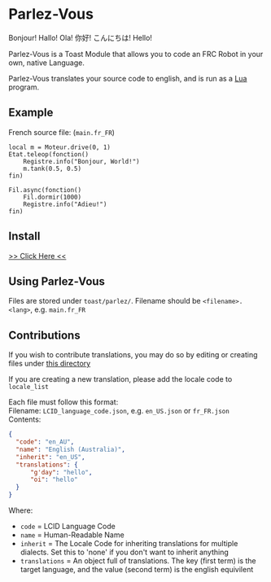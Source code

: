 # Parlez-Vous
Bonjour! Hallo! Ola! 你好! こんにちは! Hello!

Parlez-Vous is a Toast Module that allows you to code an FRC Robot in your own, native Language.

Parlez-Vous translates your source code to english, and is run as a [Lua](https://github.com/Open-RIO/ToastLUA) program.

## Example
French source file: (`main.fr_FR`)
```
local m = Moteur.drive(0, 1)
Etat.teleop(fonction()
	Registre.info("Bonjour, World!")
	m.tank(0.5, 0.5)
fin)

Fil.async(fonction()
	Fil.dormir(1000)
	Registre.info("Adieu!")
fin)
```

## Install
[>> Click Here <<](https://github.com/FRC5333/Parlez-Vous/wiki/Installing-Parlez-Vous---Visual-Guide)

## Using Parlez-Vous
Files are stored under `toast/parlez/`. Filename should be `<filename>.<lang>`, e.g. `main.fr_FR`

## Contributions
If you wish to contribute translations, you may do so by editing or creating files under
[this directory](src/main/resources/parlez/translations)

If you are creating a new translation, please add the locale code to `locale_list`

Each file must follow this format:  
Filename: `LCID_language_code.json`, e.g. `en_US.json` or `fr_FR.json`  
Contents:
```json
{
  "code": "en_AU",					
  "name": "English (Australia)", 
  "inherit": "en_US",				
  "translations": {
	  "g'day": "hello",	
	  "oi": "hello"
  }
}
```
Where: 
- `code` = LCID Language Code
- `name` = Human-Readable Name
- `inherit` = The Locale Code for inheriting translations for multiple dialects. Set this to 'none' if you don't want to inherit anything
- `translations` = An object full of translations. The key (first term) is the target language, and the value (second term) is the english equivilent